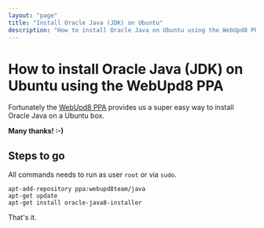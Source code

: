 ```yaml
---
layout: "page"
title: "Install Oracle Java (JDK) on Ubuntu"
description: "How to install Oracle Java on Ubuntu using the WebUpd8 PPA"
---
```

# How to install Oracle Java (JDK) on Ubuntu using the WebUpd8 PPA
Fortunately the [WebUpd8 PPA](https://launchpad.net/~webupd8team/+archive/ubuntu/java)
provides us a super easy way to install Oracle Java on a Ubuntu box.

**Many thanks! :-)**

## Steps to go
All commands needs to run as user `root` or via `sudo`.
````nohighlight
apt-add-repository ppa:webupd8team/java
apt-get update
apt-get install oracle-java8-installer
````

That's it.
